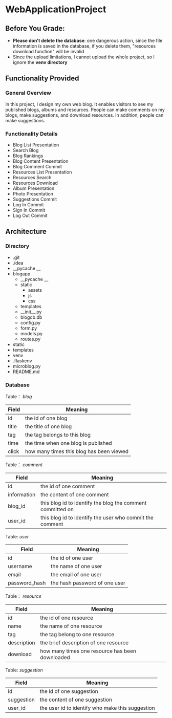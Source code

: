 # WebApplicationProject
## Before You Grade:
- **Please don't delete the database**: one dangerous action, since the file information is saved in the database, if you delete them, "resources download function" will be invalid
- Since  the upload limitations, I cannot upload the whole project, so I ignore the **venv directory**
## Functionality Provided
### General Overview
In this project, I design my own web blog. It enables visitors to see my published blogs, albums and resources. People can make comments on my blogs, make suggestions, and download resources. In addition, people can make suggestions.
### Functionality Details
- Blog List Presentation
- Search Blog
- Blog Rankings
- Blog Content Presentation
- Blog Comment Commit
- Resources List Presentation
- Resources Search
- Resources Download
- Album Presentation
- Photo Presentation
- Suggestions Commit
- Log In Commit
- Sign In Commit
- Log Out Commit
## Architecture 
### Directory 
- .git
- .idea
- \_\_pycache \_\_
- blogapp
	- \_\_pycache \_\_
	- static
	  - assets
	  -  js
	  -  css
  - templates
  - \_\_init\_\_.py
  - blogdb.db
  - config.py
  - form.py
  - models.py
  - routes.py
- static
- templates
- venv
- .flaskenv
- microblog.py
- README.md
### Database
Table：  *blog*

| Field | Meaning |
| ----- | ------- |
| id    | the id of one blog |
| title| the title of one blog |
| tag | the tag belongs to this blog |
| time | the time when one blog is published |
| click | how many times this blog has been viewed |

Table： *comment*

| Field       | Meaning                                                    |
| ----------- | ---------------------------------------------------------- |
| id          | the id of one comment                                      |
| information | the content of one comment                                 |
| blog_id     | this blog id to identify the blog the comment committed on |
| user_id     | this blog id to identify the user who commit the comment   |

Table:  *user*

| Field         | Meaning                       |
| ------------- | ----------------------------- |
| id            | the id of one user            |
| username      | the name of one user          |
| email         | the email of one user         |
| password_hash | the hash password of one user |

Table： *resource*

| Field       | Meaning                                         |
| ----------- | ----------------------------------------------- |
| id          | the id of one resource                          |
| name        | the name of one resource                        |
| tag         | the tag belong to one resource                  |
| description | the brief description of one resource           |
| download    | how many times one resource has been downloaded |

Table:  *suggestion*

| Field      | Meaning                                          |
| ---------- | ------------------------------------------------ |
| id         | the id of one suggestion                         |
| suggestion | the content of one suggestion                    |
| user_id    | the user id to identify who make this suggestion |

